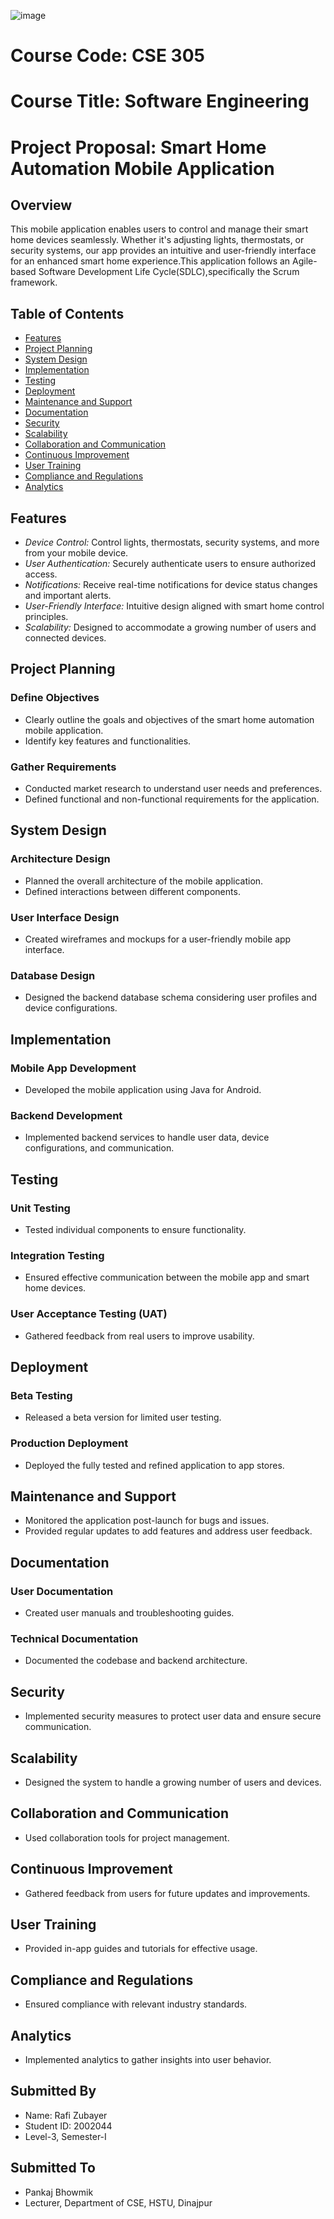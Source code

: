 ![image](https://github.com/rafi0253/Smart-Home/assets/146814058/8069fea8-cf77-405b-b744-06fd7cc86ac0)
# Course Code: CSE 305
# Course Title: Software Engineering
# Project Proposal: Smart Home Automation Mobile Application


## Overview

This mobile application enables users to control and manage their smart home devices seamlessly. Whether it's adjusting lights, thermostats, or security systems, our app provides an intuitive and user-friendly interface for an enhanced smart home experience.This application follows an Agile-based Software Development Life Cycle(SDLC),specifically the Scrum framework.

## Table of Contents

- [Features](#features)
- [Project Planning](#project-planning)
- [System Design](#system-design)
- [Implementation](#implementation)
- [Testing](#testing)
- [Deployment](#deployment)
- [Maintenance and Support](#maintenance-and-support)
- [Documentation](#documentation)
- [Security](#security)
- [Scalability](#scalability)
- [Collaboration and Communication](#collaboration-and-communication)
- [Continuous Improvement](#continuous-improvement)
- [User Training](#user-training)
- [Compliance and Regulations](#compliance-and-regulations)
- [Analytics](#analytics)

## Features

- *Device Control:* Control lights, thermostats, security systems, and more from your mobile device.
- *User Authentication:* Securely authenticate users to ensure authorized access.
- *Notifications:* Receive real-time notifications for device status changes and important alerts.
- *User-Friendly Interface:* Intuitive design aligned with smart home control principles.
- *Scalability:* Designed to accommodate a growing number of users and connected devices.

## Project Planning

### Define Objectives

- Clearly outline the goals and objectives of the smart home automation mobile application.
- Identify key features and functionalities.

### Gather Requirements

- Conducted market research to understand user needs and preferences.
- Defined functional and non-functional requirements for the application.

## System Design

### Architecture Design

- Planned the overall architecture of the mobile application.
- Defined interactions between different components.

### User Interface Design

- Created wireframes and mockups for a user-friendly mobile app interface.

### Database Design

- Designed the backend database schema considering user profiles and device configurations.

## Implementation

### Mobile App Development

- Developed the mobile application using Java for Android.

### Backend Development

- Implemented backend services to handle user data, device configurations, and communication.

## Testing

### Unit Testing

- Tested individual components to ensure functionality.

### Integration Testing

- Ensured effective communication between the mobile app and smart home devices.

### User Acceptance Testing (UAT)

- Gathered feedback from real users to improve usability.

## Deployment

### Beta Testing

- Released a beta version for limited user testing.

### Production Deployment

- Deployed the fully tested and refined application to app stores.

## Maintenance and Support

- Monitored the application post-launch for bugs and issues.
- Provided regular updates to add features and address user feedback.

## Documentation

### User Documentation

- Created user manuals and troubleshooting guides.

### Technical Documentation

- Documented the codebase and backend architecture.

## Security

- Implemented security measures to protect user data and ensure secure communication.

## Scalability

- Designed the system to handle a growing number of users and devices.

## Collaboration and Communication

- Used collaboration tools for project management.

## Continuous Improvement

- Gathered feedback from users for future updates and improvements.

## User Training

- Provided in-app guides and tutorials for effective usage.

## Compliance and Regulations

- Ensured compliance with relevant industry standards.

## Analytics

- Implemented analytics to gather insights into user behavior.



## Submitted By
- Name: Rafi Zubayer
- Student ID: 2002044
- Level-3, Semester-I

## Submitted To
- Pankaj Bhowmik
- Lecturer, Department of CSE, HSTU, Dinajpur
